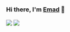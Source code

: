 ### Hi there, I'm <a href ="https://github.com/rzr1r">Emad</a> 👋

 <div>
 <a href = "https://github.com/rzr1r"><img align="center" src= "https://github-readme-stats.vercel.app/api?username=rzr1r&show_icons=true&line_height=30&theme=tokyonight"></a>
 <a href = "https://github.com/rzr1r"><img align="center" src= "https://github-readme-stats-anuraghazra1.vercel.app/api/top-langs/?username=rzr1r&layout=compact&theme=tokyonight"></a>
 </div>

